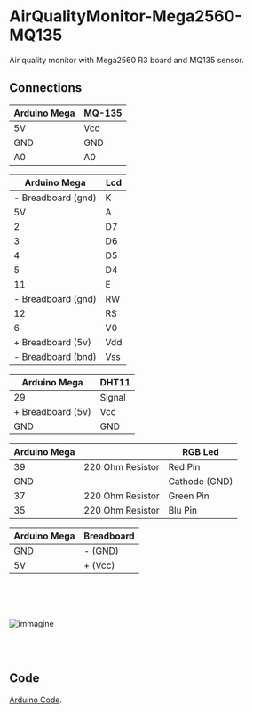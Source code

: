 # AirQualityMonitor-Mega2560-MQ135
Air quality monitor with Mega2560 R3 board and MQ135 sensor.

## Connections

| Arduino Mega            | MQ-135  |
|---                      |---      |
| 5V                      | Vcc     |
| GND                     | GND     |
| A0                      | A0      |


| Arduino Mega            | Lcd     |
|---                      |---      |
| - Breadboard (gnd)      | K       |
| 5V                      | A       |
| 2                       | D7      |
| 3                       | D6      |
| 4                       | D5      |
| 5                       | D4      |
| 11                      | E       |
| - Breadboard (gnd)      | RW      |
|  12                     | RS      |
|  6                      | V0      |
| + Breadboard (5v)       | Vdd     |
| - Breadboard (bnd)      | Vss     |


| Arduino Mega            | DHT11   |
|---                      |---      |
| 29                      | Signal  |
| + Breadboard (5v)       | Vcc     |
| GND                     | GND     |


| Arduino Mega            |                       |   RGB Led   |
|---                      |---                    |---          |
| 39                      | 220 Ohm Resistor      |Red Pin      |
| GND                     |                       |Cathode (GND)|
| 37                      | 220 Ohm Resistor      |Green Pin    |
| 35                      | 220 Ohm Resistor      |Blu   Pin    |


| Arduino Mega            | Breadboard   |
|---                      |---           |
| GND                     | - (GND)      |
| 5V                      | + (Vcc)      |

<br/>
<br/>
<br/>


![immagine](https://user-images.githubusercontent.com/63566699/168480130-0ef0f336-6f63-43b6-8ace-ef48d2dd34be.png)

<br/>
<br/>

## Code

[Arduino Code](Mega2560-MQ135/Mega2560-MQ135.ino).

